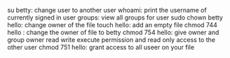 su betty: change user to another user
whoami: print the username of currently signed in user
groups: view all groups for user
sudo chown betty hello: change owner of the file
touch hello: add an empty file
chmod 744 hello : change the owner of file to betty
chmod 754 hello: give owner and group owner read write execute permission and read only access to the other user
chmod 751 hello: grant access to all useer on your file
